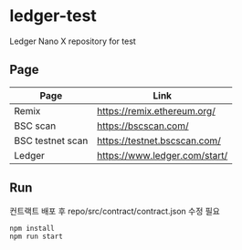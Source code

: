 # ledger-test
Ledger Nano X repository for test

## Page
| Page | Link |
| ------ | ------ |
| Remix | https://remix.ethereum.org/ |
| BSC scan | https://bscscan.com/ |
| BSC testnet scan | https://testnet.bscscan.com/ |
| Ledger | https://www.ledger.com/start/ |

## Run
컨트랙트 배포 후 repo/src/contract/contract.json 수정 필요

```
npm install
npm run start
```
